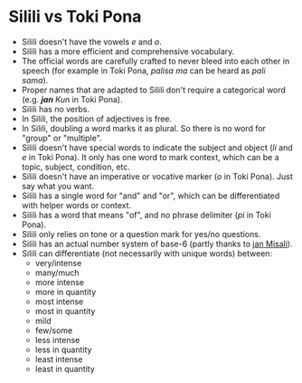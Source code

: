 # Silili vs Toki Pona

- Silili doesn't have the vowels *e* and *o*.
- Silili has a more efficient and comprehensive vocabulary.
- The official words are carefully crafted to never bleed into each other in speech (for example in Toki Pona, *palisa ma* can be heard as *pali sama*).
- Proper names that are adapted to Silili don't require a categorical word (e.g. ***jan** Kun* in Toki Pona).
- Silili has no verbs.
- In Silili, the position of adjectives is free.
- In Silili, doubling a word marks it as plural. So there is no word for "group" or "multiple".
- Silili doesn't have special words to indicate the subject and object (*li* and *e* in Toki Pona). It only has one word to mark context, which can be a topic, subject, condition, etc.
- Silili doesn't have an imperative or vocative marker (*o* in Toki Pona). Just say what you want.
- Silili has a single word for "and" and "or", which can be differentiated with helper words or context.
- Silili has a word that means "of", and no phrase delimiter (*pi* in Toki Pona).
- Silili only relies on tone or a question mark for yes/no questions.
- Silili has an actual number system of base-6 (partly thanks to [jan Misali](https://www.youtube.com/watch?v=qID2B4MK7Y0)).
- Silili can differentiate (not necessarily with unique words) between:
	- very/intense
	- many/much
	- more intense
	- more in quantity
	- most intense
	- most in quantity
	- mild
	- few/some
	- less intense
	- less in quantity
	- least intense
	- least in quantity